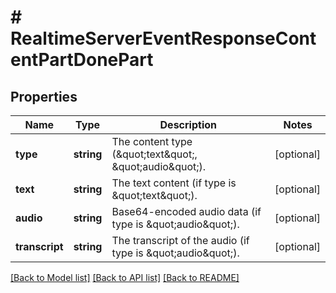 # # RealtimeServerEventResponseContentPartDonePart

## Properties

Name | Type | Description | Notes
------------ | ------------- | ------------- | -------------
**type** | **string** | The content type (\&quot;text\&quot;, \&quot;audio\&quot;). | [optional]
**text** | **string** | The text content (if type is \&quot;text\&quot;). | [optional]
**audio** | **string** | Base64-encoded audio data (if type is \&quot;audio\&quot;). | [optional]
**transcript** | **string** | The transcript of the audio (if type is \&quot;audio\&quot;). | [optional]

[[Back to Model list]](../../README.md#models) [[Back to API list]](../../README.md#endpoints) [[Back to README]](../../README.md)

